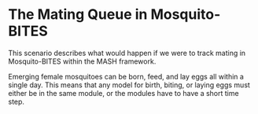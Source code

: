 # The Mating Queue in Mosquito-BITES

This scenario describes what would happen if we were
to track mating in Mosquito-BITES within the MASH framework.

Emerging female mosquitoes can be born, feed, and
lay eggs all within a single day. This means that any
model for birth, biting, or laying eggs must either
be in the same module, or the modules have to have a short
time step.

